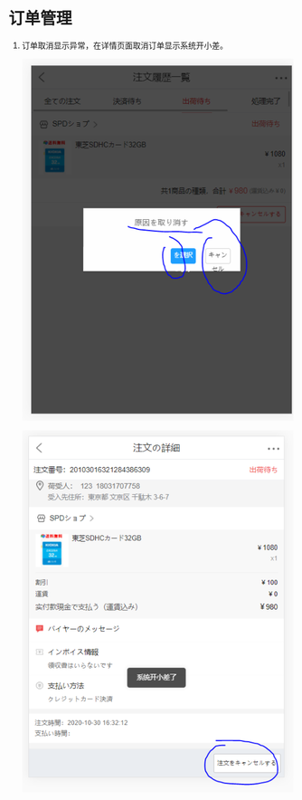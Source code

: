 # 订单管理

1. 订单取消显示异常，在详情页面取消订单显示系统开小差。

   ![20201030174430](https://raw.githubusercontent.com/a1609jk/Typora-Picgo/master/imgs/20201030174430.png)

   ![20201030174552](https://raw.githubusercontent.com/a1609jk/Typora-Picgo/master/imgs/20201030174552.png)

